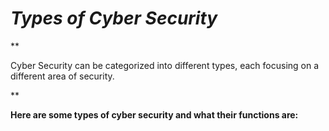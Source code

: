 # **_Types of Cyber Security_**
** <p>Cyber Security can be categorized into different types, each focusing on a different area of security.</p>**
**<p>Here are some types of cyber security and what their functions are: </p>**
